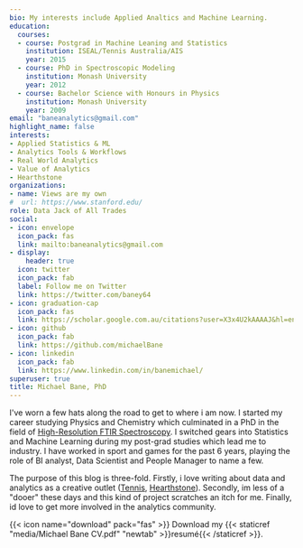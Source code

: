 ```yaml
---
bio: My interests include Applied Analtics and Machine Learning.
education:
  courses:
  - course: Postgrad in Machine Leaning and Statistics
    institution: ISEAL/Tennis Australia/AIS
    year: 2015
  - course: PhD in Spectroscopic Modeling
    institution: Monash University
    year: 2012
  - course: Bachelor Science with Honours in Physics
    institution: Monash University
    year: 2009
email: "baneanalytics@gmail.com"
highlight_name: false
interests:
- Applied Statistics & ML
- Analytics Tools & Workflows
- Real World Analytics
- Value of Analytics
- Hearthstone
organizations:
- name: Views are my own
#  url: https://www.stanford.edu/
role: Data Jack of All Trades
social:
- icon: envelope
  icon_pack: fas
  link: mailto:baneanalytics@gmail.com
- display:
    header: true
  icon: twitter
  icon_pack: fab
  label: Follow me on Twitter
  link: https://twitter.com/baney64
- icon: graduation-cap
  icon_pack: fas
  link: https://scholar.google.com.au/citations?user=X3x4U2kAAAAJ&hl=en
- icon: github
  icon_pack: fab
  link: https://github.com/michaelBane
- icon: linkedin
  icon_pack: fab
  link: https://www.linkedin.com/in/banemichael/
superuser: true
title: Michael Bane, PhD
---
```


I've worn a few hats along the road to get to where i am now. I started my career studying Physics and Chemistry which culminated in a PhD in the field of [High-Resolution FTIR Spectroscopy](https://bridges.monash.edu/articles/thesis/Far-infrared_ro-vibrational_spectroscopy_of_coriolis_coupled_molecules_of_interstellar_importance_/4664431/1). I switched gears into Statistics and Machine Learning during my post-grad studies which lead me to industry. I have worked in sport and games for the past 6 years, playing the role of BI analyst, Data Scientist and People Manager to name a few.

The purpose of this blog is three-fold. Firstly, i love writing about data and analytics as a creative outlet ([Tennis](https://theconversation.com/profiles/michael-bane-17384/articles), [Hearthstone](https://articles.hsreplay.net/author/baney64/)). Secondly, im less of a "dooer" these days and this kind of project scratches an itch for me. Finally, id love to get more involved in the analytics community.

{{< icon name="download" pack="fas" >}} Download my {{< staticref "media/Michael Bane CV.pdf" "newtab" >}}resumé{{< /staticref >}}.